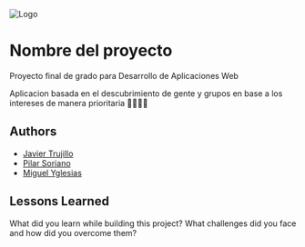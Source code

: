 ![Logo](https://dev-to-uploads.s3.amazonaws.com/uploads/articles/th5xamgrr6se0x5ro4g6.png)


# Nombre del proyecto

Proyecto final de grado para Desarrollo de Aplicaciones Web

Aplicacion basada en el descubrimiento de gente y grupos en base a los intereses de manera prioritaria 👨‍👩‍👧‍👦


## Authors

- [Javier Trujillo](https://www.github.com/Ja5I3R)
- [Pilar Soriano](https://www.github.com/octokatherine)
- [Miguel Yglesias](https://www.github.com/octokatherine)
## Lessons Learned

What did you learn while building this project? What challenges did you face and how did you overcome them?

